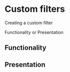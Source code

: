 # Custom filters

Creating a custom filter

Functionality or Presentation

## Functionality

## Presentation